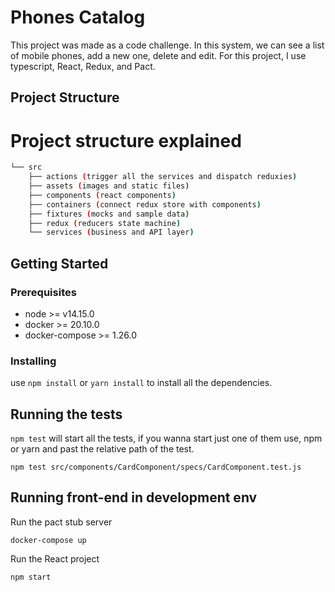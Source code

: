 # Phones Catalog

This project was made as a code challenge.
In this system, we can see a list of mobile phones, add a new one, delete and edit.
For this project, I use typescript, React, Redux, and Pact.

## Project Structure

# Project structure explained

```bash
└── src
    ├── actions (trigger all the services and dispatch reduxies)
    ├── assets (images and static files)
    ├── components (react components)
    ├── containers (connect redux store with components)
    ├── fixtures (mocks and sample data)
    ├── redux (reducers state machine)
    └── services (business and API layer)
```

## Getting Started

### Prerequisites

- node >= v14.15.0
- docker >= 20.10.0
- docker-compose >= 1.26.0

### Installing

use `npm install` or `yarn install` to install all the dependencies.

## Running the tests

`npm test` will start all the tests,
if you wanna start just one of them
use, npm or yarn and past the relative path of the test.

```
npm test src/components/CardComponent/specs/CardComponent.test.js
```

## Running front-end in development env

Run the pact stub server

```
docker-compose up
```

Run the React project

```
npm start
```
